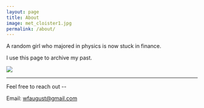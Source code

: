 ```yaml
---
layout: page
title: About
image: met_cloister1.jpg
permalink: /about/
---
```


A random girl who majored in physics is now stuck in finance. 

I use this page to archive my past.

![]({{site.baseurl}}/img/fw/fw30.jpg)




****
Feel free to reach out --

Email: wfaugust@gmail.com               



